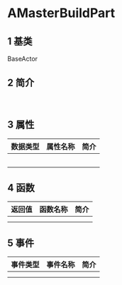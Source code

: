 # AMasterBuildPart

## 1 基类

BaseActor

## 2 简介

​	

## 3 属性

| 数据类型 | 属性名称 | 简介 |
| -------: | :------- | :--- |
|          |          |      |
|          |          |      |
|          |          |      |
|          |          |      |
|          |          |      |

## 4 函数

| 返回值 | 函数名称 | 简介 |
| -----: | -------- | :--- |
|        |          |      |
|        |          |      |

## 5 事件

| 事件类型 | 事件名称 | 简介 |
| -------: | :------- | :--- |
|          |          |      |
|          |          |      |